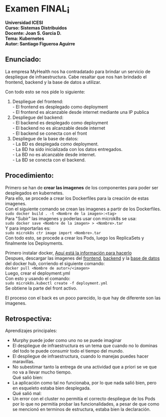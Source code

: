 # Examen FINAL¡

**Universidad ICESI**  
**Curso: Sistemas Distribuidos**  
**Docente: Joan S. Garcia D.**  
**Tema: Kubernetes**  
**Autor: Santiago Figueroa Aguirre**  

## Enunciado: ##

La empresa MyHealth nos ha contradatado para brindar un servicio de despliegue de infraestructura. Cabe resaltar que nos han brindado el frontend, backend y la base de datos a utilizar.  

Con todo esto se nos pide lo siguiente:  
  1. Despliegue del frontend:  
    -  El frontend es desplegado como deployment  
    -  El frontend es alcanzable desde internet mediante una IP publica  
  2. Despliegue del backend:  
    -  El backend es desplegado como deployment  
    -  El backend no es alcanzable desde internet  
    -  El backend se conecta con el front  
  3. Despliegue de la base de datos:  
    -  La BD es desplegada como deployment.  
    -  La BD ha sido inicializada con los datos entregados.  
    -  La BD no es alcanzable desde internet.  
    -  La BD se conecta con el backend.   

## Procedimiento: ##  
Primero se han de **crear las imagenes** de los componentes para poder ser desplegados en kubernetes.  
Para ello, se procede a crear los Dockerfiles para la creación de estas imagenes.  
Con el siguiente comando se crean las imagenes a partir de los Dockerfiles.  
 `sudo docker build . -t <Nombre de la imagen>:<tag>`  
Para "Subir" las imagenes y poderlas usar con microk8s se usa:  
 `sudo docker save <Nombre de la imagen> > <Nombre>.tar`  
Y para importarlas es:  
 `sudo microk8s ctr image import <Nombre>.tar`   
Con todo esto, se procede a crear los Pods, luego los ReplicaSets y finalmente los Deployments.   

Primero instalar docker, [Aquí está la información para hacerlo](https://github.com/icesi-ops/training_docker/blob/master/00_installAndBasicCommands/00_init.md)   
Despues, descargar las imagenes del [frontend](https://hub.docker.com/repository/docker/symghoul/midterm3front), [backend](https://hub.docker.com/repository/docker/symghoul/midterm3back) y la [base de datos](https://hub.docker.com/_/couchdb) del docker hub, corriendo el siguiente comando:  
`docker pull <Nombre de autor>/<imagen>`  
Luego, crear el deployment.yml  
Con esto y usando el comando:  
`sudo microk8s.kubectl create -f deployment.yml`  
Se obtiene la parte del front activo.  

El proceso con el back es un poco parecido, lo que hay de diferente son las imagenes.
  
## Retrospectiva: ##  
Aprendizajes principales:  
  - Murphy puede joder como uno no se puede imaginar
  - El despliegue de infraestructura es un tema que cuando no lo dominas del todo te puede consumir todo el tiempo del mundo.  
  - El despliegue de infraestructura, cuando lo manejas puedes hacer maravillas.  
  - No subestimar tanto la entrega de una actividad que a priori se ve que no va a llevar mucho tiempo.  
Qué salió bien:
  - La aplicación como tal no funcionaba, por lo que nada salió bien, pero en esqueleto estaba bien desplegada.  
Qué salió mal:
  - Un error con el cluster no permitía el correcto despliegue de los Pods por lo que no permitía probar las funcionalidades, a pesar de que como se mencionó en terminos de estructura, estaba bien la declaración.  
